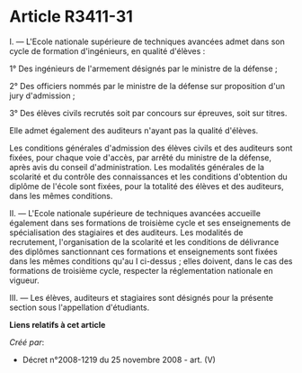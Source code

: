# Article R3411-31

I. ― L'Ecole nationale supérieure de techniques avancées admet dans son cycle de formation d'ingénieurs, en qualité
d'élèves :

1° Des ingénieurs de l'armement désignés par le ministre de la défense ;

2° Des officiers nommés par le ministre de la défense sur proposition d'un jury d'admission ;

3° Des élèves civils recrutés soit par concours sur épreuves, soit sur titres.

Elle admet également des auditeurs n'ayant pas la qualité d'élèves.

Les conditions générales d'admission des élèves civils et des auditeurs sont fixées, pour chaque voie d'accès, par arrêté du
ministre de la défense, après avis du conseil d'administration. Les modalités générales de la scolarité et du contrôle des
connaissances et les conditions d'obtention du diplôme de l'école sont fixées, pour la totalité des élèves et des auditeurs,
dans les mêmes conditions.

II. ― L'Ecole nationale supérieure de techniques avancées accueille également dans ses formations de troisième cycle et ses
enseignements de spécialisation des stagiaires et des auditeurs. Les modalités de recrutement, l'organisation de la scolarité
et les conditions de délivrance des diplômes sanctionnant ces formations et enseignements sont fixées dans les mêmes
conditions qu'au I ci-dessus ; elles doivent, dans le cas des formations de troisième cycle, respecter la réglementation
nationale en vigueur.

III. ― Les élèves, auditeurs et stagiaires sont désignés pour la présente section sous l'appellation d'étudiants.

**Liens relatifs à cet article**

_Créé par_:

  - Décret n°2008-1219 du 25 novembre 2008 - art. (V)
